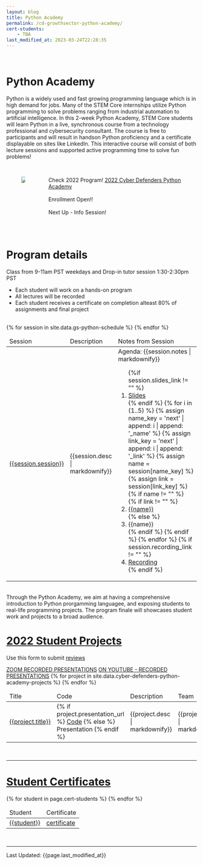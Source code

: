 ```yaml
---
layout: blog
title: Python Academy
permalink: /cd-growthsector-python-academy/
cert-students:
    - TBA
last_modified_at: 2023-03-24T22:28:35
---
```

<br/>
<h1 class="title">Python Academy</h1>

Python is a widely used and fast growing programming language which is in high demand for jobs.  Many of the STEM Core internships utilize Python programming to solve problems ranging from industrial automation to artificial intelligence.  In this 2-week Python Academy, STEM Core students will learn Python in a live, synchronous course from a technology professional and cybersecurity consultant.  The course is free to participants and will result in handson Python proficiency and a certificate displayable on sites like LinkedIn.  This interactive course will consist of both lecture sessions and supported active programming time to solve fun problems!

<br/>
<section>
<div class="container">
    <div class="columns is-multiline is-mobile is-centered">
        <div class="column is-one-third">
            <figure class="image">
            <img src="{{site.url}}{{site.baseurl}}assets/images/gs-python.png"/>
            </figure>
        </div>
        <div class="column is-two-third">
        <p class="has-text-left">   
            <div>
                <span class="tag is-danger">Check 2022 Program!</span> <a href='/2022-cd-growthsector-python-academy/'>2022 Cyber Defenders Python Academy</a>
                <br/> <br/>
                <span class="tag is-danger">Enrollment Open!!</span>
                <br/> <br/>
                <span class="tag is-danger">Next Up - Info Session!</span>
                <br/> <br/>
            </div>
            </p>
        </div>
    </div>
</div>
</section>

<br/>
<h1 class="title">Program details</h1>
<div>
    <p class="tag is-info">Class from 9-11am PST weekdays and Drop-in tutor session 1:30-2:30pm PST</p>
    <ul>
        <li>Each student will work on a hands-on program</li>
        <li>All lectures will be recorded</li>
        <li>Each student receives a certificate on completion alteast 80% of assignments and final project</li>
    </ul>
</div>
<br/>
<table class="table is-bordered is-striped">
    <thead>
        <td>Session</td><td>Description</td><td>Notes from Session</td>
    </thead>
    <tbody>
    {% for session in site.data.gs-python-schedule %} 
    <tr>
        <td><a id="{{session.session| url_encode}}" href="#{{session.session | url_encode}}">{{session.session}}</a></td>
        <td>{{session.desc | markdownify}}</td>
        <td>Agenda: {{session.notes | markdownify}}
            <ol>
            {%if session.slides_link != "" %}
                <li><a href="{{session.slides_link}}" class="tag is-info">Slides</a></li>
            {% endif %}
            {% for i in (1..5) %}
                {% assign name_key = 'next' | append: i | append: '_name' %}
                {% assign link_key = 'next' | append: i | append: '_link' %}
                {% assign name = session[name_key] %}
                {% assign link = session[link_key] %}
                {% if name != "" %}
                    {% if link != "" %}
                    <li><a href="{{link}}" class="tag is-warning">{{name}}</a></li>
                    {% else %}
                    <li>{{name}}</li>
                    {% endif %}
                {% endif %}
            {% endfor %}
            {% if session.recording_link != "" %}                
                <li><a href="{{session.recording_link}}" class="tag is-info">Recording</a></li>
            {% endif %}
            </ol>
        </td>
    </tr>
    {% endfor %}
    </tbody>
</table>

<br/>
Through the Python Academy, we aim at having a comprehensive introduction to Python prorgamming languagee, and exposing students to real-life programming projects. The program finale will showcases student work and projects to a broad audience.
<br/>

<h1 class="title"><a id="projects" href="#projects">2022 Student Projects</a></h1>
<p>Use this form to submit <a href="https://docs.google.com/forms/d/e/1FAIpQLSeA_lMQWVrwFkEvh9cOjFISOkabSacRtEo0Tuk_7-AIlfp-Zg/viewform">reviews</a></p>
<a class="tag is-danger" href="https://us02web.zoom.us/rec/share/GSHhYNjl_vOBhD73XP7vZlmfzYooYYHv-J3Pt7oeS6FuJ_xAMq9Av4TM7pz4Wq2e.y5pWWIbKhp2zndGE">ZOOM RECORDED PRESENTATIONS</a>
<a class="tag is-info" href="https://www.youtube.com/watch?v=8L_1c8vztM4">ON YOUTUBE - RECORDED PRESENTATIONS</a>
<table class="table is-bordered is-striped">
    <thead>
        <td>Title</td><td>Code</td><td>Description</td><td>Team</td>
    </thead>
    <tbody>
    {% for project in site.data.cyber-defenders-python-academy-projects %} 
    <tr>
        <td><a id="{{project.title| url_encode}}" href="#{{project.title | url_encode}}">{{project.title}}</a></td>
        <td>{% if project.presentation_url %}
            <a href="{{project.presentation_url}}">Code</a>
            {% else %}
            Presentation
            {% endif %}
            </td>
        <td>{{project.desc | markdownify}}</td>
        <td>{{project.team | markdownify}}</td>
    </tr>
    {% endfor %}
    </tbody>
</table>
<br/>
<hr/>

<h1 class="title"><a id="certificates" href="#certificates">Student Certificates</a></h1>
<table class="table is-bordered is-striped">
    <thead>
        <td>Student</td><td>Certificate</td>
    </thead>
    <tbody>
    {% for student in page.cert-students %} 
    <tr>
        <td><a id="{{student | url_encode}}" href="#{{student | url_encode}}">{{student}}</a></td>
        <td><a href="{{site.url}}{{site.baseurl}}assets/images/gs-certs/png/{{student | replace: ' ','_'}}.png">certificate</a></td>
    </tr>
    {% endfor %}
    </tbody>
</table>
<br/>

<hr/>
Last Updated: {{page.last_modified_at}}